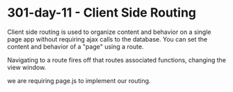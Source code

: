 # 301-day-11 - Client Side Routing

Client side routing is used to organize content and behavior on a single page app without requiring ajax calls to the database. You can set the content and behavior of a "page" using a route.

Navigating to a route fires off that routes associated functions, changing the view window.

we are requiring page.js to implement our routing.
